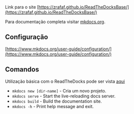 Link para o site [https://zrafaf.github.io/ReadTheDocksBase/](https://zrafaf.github.io/ReadTheDocksBase/)

Para documentação completa visitar [mkdocs.org](https://www.mkdocs.org).

## Configuração
[https://www.mkdocs.org/user-guide/configuration/](https://www.mkdocs.org/user-guide/configuration/)

## Comandos

Utilização básica com o ReadTheDocks pode ser vista [aqui](https://docs.readthedocs.io/en/stable/intro/getting-started-with-mkdocs.html)

* `mkdocs new [dir-name]` - Cria um novo projeto.
* `mkdocs serve` - Start the live-reloading docs server.
* `mkdocs build` - Build the documentation site.
* `mkdocs -h` - Print help message and exit.